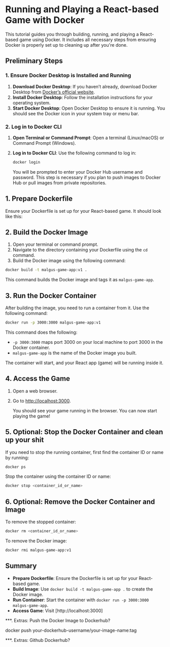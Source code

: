 # Running and Playing a React-based Game with Docker

This tutorial guides you through building, running, and playing a React-based game using Docker. It includes all necessary steps from ensuring Docker is properly set up to cleaning up after you're done.

## Preliminary Steps

### 1. Ensure Docker Desktop is Installed and Running

1. **Download Docker Desktop**: If you haven’t already, download Docker Desktop from [Docker’s official website](https://www.docker.com/products/docker-desktop).
2. **Install Docker Desktop**: Follow the installation instructions for your operating system.
3. **Start Docker Desktop**: Open Docker Desktop to ensure it is running. You should see the Docker icon in your system tray or menu bar.

### 2. Log in to Docker CLI

1. **Open Terminal or Command Prompt**: Open a terminal (Linux/macOS) or Command Prompt (Windows).
2. **Log in to Docker CLI**: Use the following command to log in:

   ```sh
   docker login
   ```

   You will be prompted to enter your Docker Hub username and password. This step is necessary if you plan to push images to Docker Hub or pull images from private repositories.

## 1. Prepare Dockerfile

Ensure your Dockerfile is set up for your React-based game. It should look like this:





## 2. Build the Docker Image

1. Open your terminal or command prompt.
2. Navigate to the directory containing your Dockerfile using the `cd` command.
3. Build the Docker image using the following command:

```sh
docker build -t malgus-game-app:v1 .
```

This command builds the Docker image and tags it as `malgus-game-app`.

## 3. Run the Docker Container

After building the image, you need to run a container from it. Use the following command:

```sh
docker run -p 3000:3000 malgus-game-app:v1
```

This command does the following:
- `-p 3000:3000` maps port 3000 on your local machine to port 3000 in the Docker container.
- `malgus-game-app` is the name of the Docker image you built.

The container will start, and your React app (game) will be running inside it.

## 4. Access the Game

1. Open a web browser.
2. Go to [http://localhost:3000](http://localhost:3000).

   You should see your game running in the browser. You can now start playing the game!

## 5. Optional: Stop the Docker Container and clean up your shit

If you need to stop the running container, first find the container ID or name by running:

```sh
docker ps
```

Stop the container using the container ID or name:

```sh
docker stop <container_id_or_name>
```

## 6. Optional: Remove the Docker Container and Image

To remove the stopped container:

```sh
docker rm <container_id_or_name>
```

To remove the Docker image:

```sh
docker rmi malgus-game-app:v1
```

## Summary

- **Prepare Dockerfile**: Ensure the Dockerfile is set up for your React-based game.
- **Build Image**: Use `docker build -t malgus-game-app .` to create the Docker image.
- **Run Container**: Start the container with `docker run -p 3000:3000 malgus-game-app`.
- **Access Game**: Visit [http://localhost:3000]



***. Extras: Push the Docker Image to Dockerhub?


docker push your-dockerhub-username/your-image-name:tag


***. Extras: Github Dockerhub?
